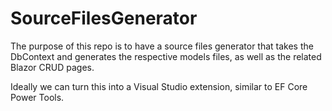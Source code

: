 # SourceFilesGenerator

The purpose of this repo is to have a source files generator that takes the DbContext and generates the respective models files, 
as well as the related Blazor CRUD pages.

Ideally we can turn this into a Visual Studio extension, similar to EF Core Power Tools.
